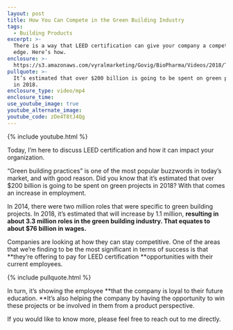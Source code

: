 ```yaml
---
layout: post
title: How You Can Compete in the Green Building Industry
tags:
  - Building Products
excerpt: >-
  There is a way that LEED certification can give your company a competitive
  edge. Here’s how.
enclosure: >-
  https://s3.amazonaws.com/vyralmarketing/Govig/BioPharma/Videos/2018/The+Green+Building+Industry.mp4
pullquote: >-
  It’s estimated that over $200 billion is going to be spent on green projects
  in 2018.
enclosure_type: video/mp4
enclosure_time:
use_youtube_image: true
youtube_alternate_image:
youtube_code: zDe4T8tJ4Qg
---
```


{% include youtube.html %}

Today, I’m here to discuss LEED certification and how it can impact your organization.

“Green building practices” is one of the most popular buzzwords in today’s market, and with good reason. Did you know that it’s estimated that over $200 billion is going to be spent on green projects in 2018? With that comes an increase in employment.

In 2014, there were two million roles that were specific to green building projects. In 2018, it’s estimated that will increase by 1.1 million, **resulting in about 3.3 million roles in the green building industry. That equates to about $76 billion in wages.**

Companies are looking at how they can stay competitive. One of the areas that we’re finding to be the most significant in terms of success is that **they’re offering to pay for LEED certification&nbsp;**opportunities with their current employees.

{% include pullquote.html %}

In turn, it’s showing the employee **that the company is loyal to their future education.&nbsp;**It’s also helping the company by having the opportunity to win these projects or be involved in them from a product perspective.

If you would like to know more, please feel free to reach out to me directly.